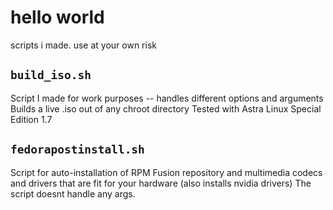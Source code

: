 # hello world
scripts i made. use at your own risk

## `build_iso.sh`
Script I made for work purposes -- handles different options and arguments
Builds a live .iso out of any chroot directory
Tested with Astra Linux Special Edition 1.7

## `fedorapostinstall.sh`
Script for auto-installation of RPM Fusion repository and multimedia codecs and drivers that are fit for your hardware (also installs nvidia drivers)
The script doesnt handle any args.

